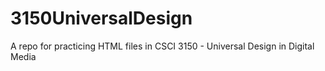 # 3150UniversalDesign

A repo for practicing HTML files in CSCI 3150 - Universal Design in Digital Media
